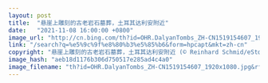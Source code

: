 ```yaml
---
layout: post
title:  "悬崖上雕刻的古老岩石墓葬，土耳其达利安附近"
date:   "2021-11-08 16:00:00 +0800"
image_url: "http://cn.bing.com/th?id=OHR.DalyanTombs_ZH-CN1519154607_1920x1080.jpg&rf=LaDigue_1920x1080.jpg&pid=hp"
link: "/search?q=%e5%9c%9f%e8%80%b3%e5%85%b6&form=hpcapt&mkt=zh-cn"
copyright: "悬崖上雕刻的古老岩石墓葬，土耳其达利安附近 (© Reinhard Schmid/eStock Photo)"
image_hash: "aeb18d1176b306d750517e285ad4c4a0"
image_filename: "th?id=OHR.DalyanTombs_ZH-CN1519154607_1920x1080.jpg&rf=LaDigue_1920x1080.jpg&pid=hp"
---
```

